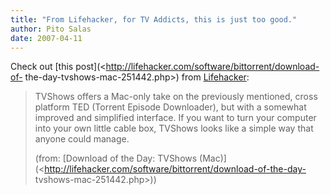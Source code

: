 ```yaml
---
title: "From Lifehacker, for TV Addicts, this is just too good."
author: Pito Salas
date: 2007-04-11
---
```




Check out [this post](<http://lifehacker.com/software/bittorrent/download-of-
the-day-tvshows-mac-251442.php>) from
[Lifehacker](<http://www.lifehacker.com>):

> TVShows offers a Mac-only take on the previously mentioned, cross platform
> TED (Torrent Episode Downloader), but with a somewhat improved and
> simplified interface. If you want to turn your computer into your own little
> cable box, TVShows looks like a simple way that anyone could manage.
>
> (from: [Download of the Day: TVShows
> (Mac)](<http://lifehacker.com/software/bittorrent/download-of-the-day-
> tvshows-mac-251442.php>))


